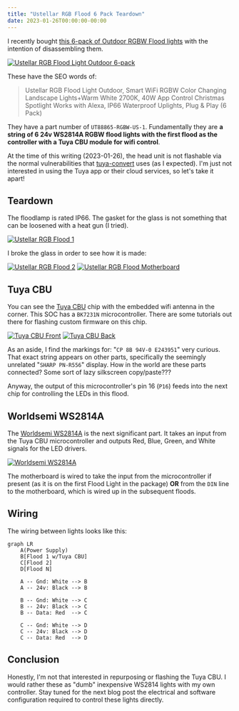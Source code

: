 ```yaml
---
title: "Ustellar RGB Flood 6 Pack Teardown"
date: 2023-01-26T00:00:00-00:00
---
```


I recently bought [this 6-pack of Outdoor RGBW Flood lights](https://www.amazon.com/gp/product/B09ZY5QP6K/) with the intention of disassembling them.

[![Ustellar RGB Flood Light Outdoor 6-pack](/uploads/2023-01-26-ustellar-6pack-rgbw-flood-teardown/ustellar-6pack.thumb.jpg)](/uploads/2023-01-26-ustellar-6pack-rgbw-flood-teardown/ustellar-6pack.jpg)


These have the SEO words of:

> Ustellar RGB Flood Light Outdoor, Smart WiFi RGBW Color Changing Landscape Lights+Warm White 2700K, 40W App Control Christmas Spotlight Works with Alexa, IP66 Waterproof Uplights, Plug & Play (6 Pack) 

They have a part number of `UT88865-RGBW-US-1`.
Fundamentally they are **a string of 6 24v WS2814A RGBW flood lights with the first flood as the controller with a Tuya CBU module for wifi control**.

At the time of this writing (2023-01-26), the head unit is not flashable via the normal vulnerabilities that [tuya-convert](https://github.com/ct-Open-Source/tuya-convert) uses (as I expected).
I'm just not interested in using the Tuya app or their cloud services, so let's take it apart!

## Teardown

The floodlamp is rated IP66.
The gasket for the glass is not something that can be loosened with a heat gun (I tried).

[![Ustellar RGB Flood 1](/uploads/2023-01-26-ustellar-6pack-rgbw-flood-teardown/ustellar-1.thumb.jpg)](/uploads/2023-01-26-ustellar-6pack-rgbw-flood-teardown/ustellar-1.jpg)

I broke the glass in order to see how it is made:

[![Ustellar RGB Flood 2](/uploads/2023-01-26-ustellar-6pack-rgbw-flood-teardown/ustellar-2.thumb.jpg)](/uploads/2023-01-26-ustellar-6pack-rgbw-flood-teardown/ustellar-2.jpg)
[![Ustellar RGB Flood Motherboard](/uploads/2023-01-26-ustellar-6pack-rgbw-flood-teardown/ustellar-motherboard.thumb.jpg)](/uploads/2023-01-26-ustellar-6pack-rgbw-flood-teardown/ustellar-motherboard.jpg)

## Tuya CBU

You can see the [Tuya CBU](https://developer.tuya.com/en/docs/iot/cbu-module-datasheet?id=Ka07pykl5dk4u) chip with the embedded wifi antenna in the corner.
This SOC has a `BK7231N` microcontroller.
There are some tutorials out there for flashing custom firmware on this chip.

[![Tuya CBU Front](/uploads/2023-01-26-ustellar-6pack-rgbw-flood-teardown/tuya-cbu-front.thumb.png)](/uploads/2023-01-26-ustellar-6pack-rgbw-flood-teardown/tuya-cbu-front.png)
[![Tuya CBU Back](/uploads/2023-01-26-ustellar-6pack-rgbw-flood-teardown/tuya-cbu-back.thumb.png)](/uploads/2023-01-26-ustellar-6pack-rgbw-flood-teardown/tuya-cbu-back.png)

As an aside, I find the markings for: "`CP 8B 94V-0 E243951`" very curious.
That exact string appears on other parts, specifically the seemingly unrelated "`SHARP PN-R556`" display.
How in the world are these parts connected?
Some sort of lazy silkscreen copy/paste???

Anyway, the output of this microcontroller's pin 16 (`P16`) feeds into the next chip for controlling the LEDs in this flood.

## Worldsemi WS2814A

The [Worldsemi WS2814A](https://www.lcsc.com/product-detail/LED-Drivers_Worldsemi-WS2814A_C2920044.html) is the next significant part.
It takes an input from the Tuya CBU microcontroller and outputs Red, Blue, Green, and White signals for the LED drivers.

[![Worldsemi WS2814A](/uploads/2023-01-26-ustellar-6pack-rgbw-flood-teardown/worldsemi-ws2814a.thumb.png)](/uploads/2023-01-26-ustellar-6pack-rgbw-flood-teardown/worldsemi-ws2814a.png)

The motherboard is wired to take the input from the microcontroller if present (as it is on the first Flood Light in the package) **OR** from the `DIN` line to the motherboard, which is wired up in the subsequent floods.

## Wiring

The wiring between lights looks like this:

```mermaid
graph LR
    A(Power Supply)
    B[Flood 1 w/Tuya CBU]
    C[Flood 2]
    D[Flood N]

    A -- Gnd: White --> B
    A -- 24v: Black --> B
    
    B -- Gnd: White --> C
    B -- 24v: Black --> C
    B -- Data: Red  --> C

    C -- Gnd: White --> D
    C -- 24v: Black --> D
    C -- Data: Red  --> D
```

## Conclusion

Honestly, I'm not that interested in repurposing or flashing the Tuya CBU.
I would rather these as "dumb" inexpensive WS2814 lights with my own controller.
Stay tuned for the next blog post the electrical and software configuration required to control these lights directly.